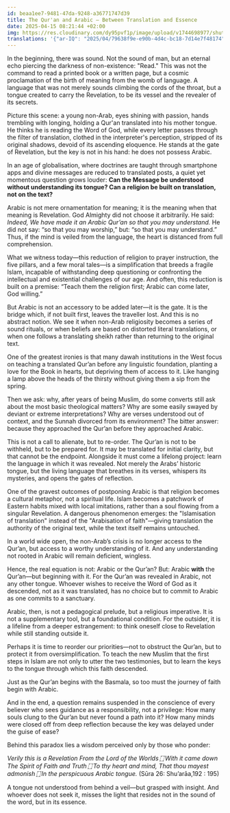 ```yaml
---
id: beaa1ee7-9481-47da-9248-a36771747d39
title: The Qur'an and Arabic — Between Translation and Essence
date: 2025-04-15 08:21:44 +02:00
img: https://res.cloudinary.com/dy95pvf1p/image/upload/v1744698977/shutterstock_228539263-Resized-1_xbygwk.jpg
translations: '{"ar-IQ": "2025/04/79638f9e-e90b-4d4c-bc18-7d14e7f48174"}'
---
```

In the beginning, there was sound. Not the sound of man, but an eternal echo piercing the darkness of non-existence: "Read." This was not the command to read a printed book or a written page, but a cosmic proclamation of the birth of meaning from the womb of language. A language that was not merely sounds climbing the cords of the throat, but a tongue created to carry the Revelation, to be its vessel and the revealer of its secrets.

Picture this scene: a young non-Arab, eyes shining with passion, hands trembling with longing, holding a Qur'an translated into his mother tongue. He thinks he is reading the Word of God, while every letter passes through the filter of translation, clothed in the interpreter's perception, stripped of its original shadows, devoid of its ascending eloquence. He stands at the gate of Revelation, but the key is not in his hand: he does not possess Arabic.

In an age of globalisation, where doctrines are taught through smartphone apps and divine messages are reduced to translated posts, a quiet yet momentous question grows louder: **Can the Message be understood without understanding its tongue? Can a religion be built on translation, not on the text?**

Arabic is not mere ornamentation for meaning; it is the meaning when that meaning is Revelation. God Almighty did not choose it arbitrarily. He said: _Indeed, We have made it an Arabic Qur’an so that you may understand._ He did not say: “so that you may worship,” but: “so that you may understand.” Thus, if the mind is veiled from the language, the heart is distanced from full comprehension.

What we witness today—this reduction of religion to prayer instruction, the five pillars, and a few moral tales—is a simplification that breeds a fragile Islam, incapable of withstanding deep questioning or confronting the intellectual and existential challenges of our age. And often, this reduction is built on a premise: “Teach them the religion first; Arabic can come later, God willing.”

But Arabic is not an accessory to be added later—it is the gate. It is the bridge which, if not built first, leaves the traveller lost. And this is no abstract notion. We see it when non-Arab religiosity becomes a series of sound rituals, or when beliefs are based on distorted literal translations, or when one follows a translating sheikh rather than returning to the original text.

One of the greatest ironies is that many dawah institutions in the West focus on teaching a translated Qur’an before any linguistic foundation, planting a love for the Book in hearts, but depriving them of access to it. Like hanging a lamp above the heads of the thirsty without giving them a sip from the spring.

Then we ask: why, after years of being Muslim, do some converts still ask about the most basic theological matters? Why are some easily swayed by deviant or extreme interpretations? Why are verses understood out of context, and the Sunnah divorced from its environment? The bitter answer: because they approached the Qur’an before they approached Arabic.

This is not a call to alienate, but to re-order. The Qur’an is not to be withheld, but to be prepared for. It may be translated for initial clarity, but that cannot be the endpoint. Alongside it must come a lifelong project: learn the language in which it was revealed. Not merely the Arabs’ historic tongue, but the living language that breathes in its verses, whispers its mysteries, and opens the gates of reflection.

One of the gravest outcomes of postponing Arabic is that religion becomes a cultural metaphor, not a spiritual life. Islam becomes a patchwork of Eastern habits mixed with local imitations, rather than a soul flowing from a singular Revelation. A dangerous phenomenon emerges: the "Islamisation of translation" instead of the "Arabisation of faith"—giving translation the authority of the original text, while the text itself remains untouched.

In a world wide open, the non-Arab’s crisis is no longer access to the Qur’an, but access to a worthy understanding of it. And any understanding not rooted in Arabic will remain deficient, wingless.

Hence, the real equation is not: Arabic or the Qur’an? But: Arabic **with** the Qur’an—but beginning with it. For the Qur’an was revealed in Arabic, not any other tongue. Whoever wishes to receive the Word of God as it descended, not as it was translated, has no choice but to commit to Arabic as one commits to a sanctuary.

Arabic, then, is not a pedagogical prelude, but a religious imperative. It is not a supplementary tool, but a foundational condition. For the outsider, it is a lifeline from a deeper estrangement: to think oneself close to Revelation while still standing outside it.

Perhaps it is time to reorder our priorities—not to obstruct the Qur’an, but to protect it from oversimplification. To teach the new Muslim that the first steps in Islam are not only to utter the two testimonies, but to learn the keys to the tongue through which this faith descended.

Just as the Qur’an begins with the Basmala, so too must the journey of faith begin with Arabic.

And in the end, a question remains suspended in the conscience of every believer who sees guidance as a responsibility, not a privilege: How many souls clung to the Qur’an but never found a path into it? How many minds were closed off from deep reflection because the key was delayed under the guise of ease?

Behind this paradox lies a wisdom perceived only by those who ponder:

*Verily this is a Revelation From the Lord of the Worlds ۝ With it came down The Spirit of Faith and Truth ۝ To thy heart and mind, That thou mayest admonish ۝  In the perspicuous Arabic tongue.* (Sūra 26: Shu’arāa,192 : 195)

A tongue not understood from behind a veil—but grasped with insight. And whoever does not seek it, misses the light that resides not in the sound of the word, but in its essence.